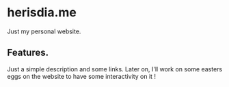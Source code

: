 # herisdia.me
Just my personal website.

## Features.
Just a simple description and some links. Later on, I'll work on some easters eggs on the website to have some interactivity on it !
